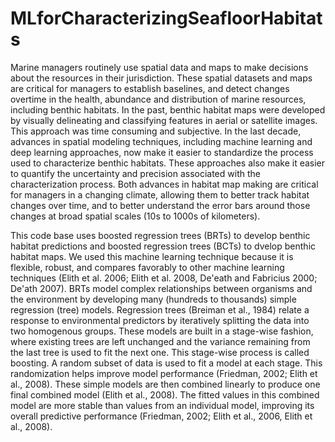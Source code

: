 # MLforCharacterizingSeafloorHabitats
Marine managers routinely use spatial data and maps to make decisions about the resources in their jurisdiction. These spatial datasets and maps are critical for managers to establish baselines, and detect changes overtime in the health, abundance and distribution of marine resources, including benthic habitats. In the past, benthic habitat maps were developed by visually delineating and classifying features in aerial or satellite images. This approach was time consuming and subjective. In the last decade, advances in spatial modeling techniques, including machine learning and deep learning approaches, now make it easier to standardize the process used to characterize benthic habitats. These approaches also make it easier to quantify the uncertainty and precision associated with the characterization process. Both advances in habitat map making are critical for managers in a changing climate, allowing them to better track habitat changes over time, and to better understand the error bars around those changes at broad spatial scales (10s to 1000s of kilometers).

This code base uses boosted regression trees (BRTs) to develop benthic habitat predictions and boosted regression trees (BCTs) to dvelop benthic habitat maps. We used this machine learning technique because it is flexible, robust, and compares favorably to other machine learning techniques (Elith et al. 2006; Elith et al. 2008, De'eath and Fabricius 2000; De'ath 2007). BRTs model complex relationships between organisms and the environment by developing many (hundreds to thousands) simple regression (tree) models. Regression trees (Breiman et al., 1984) relate a response to environmental predictors by iteratively splitting the data into two homogenous groups. These models are built in a stage-wise fashion, where existing trees are left unchanged and the variance remaining from the last tree is used to fit the next one. This stage-wise process is called boosting. A random subset of data is used to fit a model at each stage. This randomization helps improve model performance (Friedman, 2002; Elith et al., 2008). These simple models are then combined linearly to produce one final combined model (Elith et al., 2008). The fitted values in this combined model are more stable than values from an individual model, improving its overall predictive performance (Friedman, 2002; Elith et al., 2006, Elith et al., 2008).

